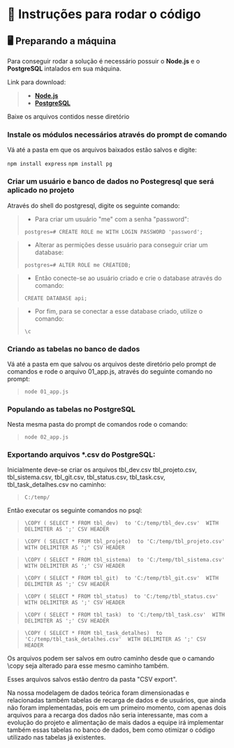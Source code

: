 # 📄 Instruções para rodar o código

## 🖥️ Preparando a máquina

Para conseguir rodar a solução é necessário possuir o __Node.js__ e o __PostgreSQL__ intalados em sua máquina.

Link para download:

> * [__Node.js__](https://nodejs.org/en/download/)
> * [__PostgreSQL__](https://www.postgresql.org/download/)

Baixe os arquivos contidos nesse diretório

### Instale os módulos necessários através do prompt de comando 

Vá até a pasta em que os arquivos baixados estão salvos e digite:

`npm install express`
`npm install pg` 


### Criar um usuário e banco de dados no Postegresql que será aplicado no projeto

Através do shell do postgresql, digite os seguinte comando:

> * Para criar um usuário "me" com a senha "password":
> 
> `postgres=# CREATE ROLE me WITH LOGIN PASSWORD 'password';`

> * Alterar as permições desse usuário para conseguir criar um database:
> 
> `postgres=# ALTER ROLE me CREATEDB;`

> * Então conecte-se ao usuário criado e crie o database através do comando:
> 
> `CREATE DATABASE api;`

> * Por fim, para se conectar a esse database criado, utilize o comando:
>
> `\c`


### Criando as tabelas no banco de dados

Vá até a pasta em que salvou os arquivos deste diretório pelo prompt de comandos e rode o arquivo 01_app.js, através do seguinte comando no prompt:

> `node 01_app.js`

### Populando as tabelas no PostgreSQL

Nesta mesma pasta do prompt de comandos rode o comando:

> `node 02_app.js`


### Exportando arquivos *.csv do PostgreSQL:

Inicialmente deve-se criar os arquivos tbl_dev.csv tbl_projeto.csv, tbl_sistema.csv, tbl_git.csv, tbl_status.csv, tbl_task.csv, tbl_task_detalhes.csv no caminho:

> `C:/temp/`

Então executar os seguinte comandos no psql:

> `\COPY ( SELECT * FROM tbl_dev)  to 'C:/temp/tbl_dev.csv'  WITH DELIMITER AS ';' CSV HEADER`

> `\COPY ( SELECT * FROM tbl_projeto)  to 'C:/temp/tbl_projeto.csv'  WITH DELIMITER AS ';' CSV HEADER`

> `\COPY ( SELECT * FROM tbl_sistema)  to 'C:/temp/tbl_sistema.csv'  WITH DELIMITER AS ';' CSV HEADER`

> `\COPY ( SELECT * FROM tbl_git)  to 'C:/temp/tbl_git.csv'  WITH DELIMITER AS ';' CSV HEADER`

> `\COPY ( SELECT * FROM tbl_status)  to 'C:/temp/tbl_status.csv'  WITH DELIMITER AS ';' CSV HEADER`

> `\COPY ( SELECT * FROM tbl_task)  to 'C:/temp/tbl_task.csv'  WITH DELIMITER AS ';' CSV HEADER`

> `\COPY ( SELECT * FROM tbl_task_detalhes)  to 'C:/temp/tbl_task_detalhes.csv'  WITH DELIMITER AS ';' CSV HEADER`


Os arquivos podem ser salvos em outro caminho desde que o camando \copy seja alterado para esse mesmo caminho também.

Esses arquivos salvos estão dentro da pasta "CSV export".

Na nossa modelagem de dados teórica foram dimensionadas e relacionadas também tabelas de recarga de dados e de usuários, que ainda não foram implementadas, pois em um primeiro momento, com apenas dois arquivos para a recarga dos dados não seria interessante, mas com a evolução do projeto e alimentação de mais dados a equipe irá implementar também essas tabelas no banco de dados, bem como otimizar o código utilizado nas tabelas já existentes. 
